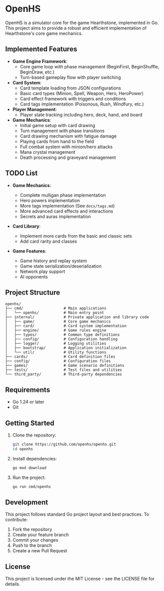 # OpenHS

OpenHS is a simulator core for the game Hearthstone, implemented in Go. This project aims to provide a robust and efficient implementation of Hearthstone's core game mechanics.

## Implemented Features

- **Game Engine Framework**:
  - Core game loop with phase management (BeginFirst, BeginShuffle, BeginDraw, etc.)
  - Turn-based gameplay flow with player switching
- **Card System**: 
  - Card template loading from JSON configurations
  - Basic card types (Minion, Spell, Weapon, Hero, HeroPower)
  - Card effect framework with triggers and conditions
  - Card tags implementation (Poisonous, Rush, Windfury, etc.)
- **Player Management**:
  - Player state tracking including hero, deck, hand, and board
- **Game Mechanics**:
  - Initial game setup with card drawing
  - Turn management with phase transitions
  - Card drawing mechanism with fatigue damage
  - Playing cards from hand to the field
  - Full combat system with minion/hero attacks
  - Mana crystal management
  - Death processing and graveyard management

## TODO List

- **Game Mechanics**:
  - Complete mulligan phase implementation
  - Hero powers implementation
  - More tags implementation (See `docs/tags.md`)
  - More advanced card effects and interactions
  - Secrets and auras implementation

- **Card Library**:
  - Implement more cards from the basic and classic sets
  - Add card rarity and classes

- **Game Features**:
  - Game history and replay system
  - Game state serialization/deserialization
  - Network play support
  - AI opponents

## Project Structure

```
openhs/
├── cmd/                  # Main applications
│   └── openhs/           # Main entry point
├── internal/             # Private application and library code
│   ├── game/             # Core game mechanics
│   ├── card/             # Card system implementation
│   ├── engine/           # Game rules engine
│   ├── types/            # Common type definitions
│   ├── config/           # Configuration handling
│   ├── logger/           # Logging utilities
│   ├── bootstrap/        # Application initialization
│   └── util/             # Utility functions
├── cards/                # Card definition files
├── config/               # Configuration files
├── games/                # Game scenario definitions
├── tests/                # Test files and utilities
└── third_party/          # Third-party dependencies
```

## Requirements

- Go 1.24 or later
- Git

## Getting Started

1. Clone the repository:
   ```bash
   git clone https://github.com/openhs/openhs.git
   cd openhs
   ```

2. Install dependencies:
   ```bash
   go mod download
   ```

3. Run the project:
   ```bash
   go run cmd/openhs
   ```

## Development

This project follows standard Go project layout and best practices. To contribute:

1. Fork the repository
2. Create your feature branch
3. Commit your changes
4. Push to the branch
5. Create a new Pull Request

## License

This project is licensed under the MIT License - see the LICENSE file for details. 